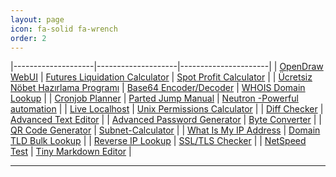 ```yaml
---
layout: page
icon: fa-solid fa-wrench
order: 2
---
```


|--------------------|--------------------|----------------------|
| <a href="https://farukguler.com/apps/open-draw/" target="_blank">OpenDraw WebUI</a> | <a href="https://farukguler.com/apps/futures-calc/" target="_blank">Futures Liquidation Calculator</a> | <a href="https://farukguler.com/apps/spot-calc/" target="_blank">Spot Profit Calculator</a> |
| <a href="https://farukguler.com/apps/nobet/" target="_blank">Ücretsiz Nöbet Hazırlama Programı</a> | <a href="https://farukguler.com/apps/base64/" target="_blank">Base64 Encoder/Decoder</a> | <a href="https://farukguler.com/apps/whois-lookup/" target="_blank">WHOIS Domain Lookup</a> |
| <a href="https://farukguler.com/apps/cronjob-planner/" target="_blank">Cronjob Planner</a> | <a href="https://farukguler.com/apps/parted/" target="_blank">Parted Jump Manual</a> | <a href="https://github.com/faruk-guler/Neutron/" target="_blank">Neutron -Powerful automation</a> |
| <a href="https://farukguler.com/apps/live-localhost/" target="_blank">Live Localhost</a> | <a href="https://farukguler.com/apps/chmod-calculator/" target="_blank">Unix Permissions Calculator</a> |
| <a href="https://farukguler.com/apps/diff/" target="_blank">Diff Checker</a> | <a href="https://farukguler.com/apps/text-editor/" target="_blank">Advanced Text Editor</a> |
| <a href="https://farukguler.com/apps/random-pass-generator/" target="_blank">Advanced Password Generator</a> | <a href="https://farukguler.com/apps/converter/" target="_blank">Byte Converter</a> |
| <a href="https://farukguler.com/apps/qr-generator/" target="_blank">QR Code Generator</a> | <a href="https://farukguler.com/apps/IPv4-subnet-calculator/" target="_blank">Subnet-Calculator</a> |
| <a href="https://farukguler.com/apps/my-ip/" target="_blank">What Is My IP Address</a> | <a href="https://farukguler.com/apps/tld-lookup/" target="_blank">Domain TLD Bulk Lookup</a> |
| <a href="https://farukguler.com/apps/reverse-ip/" target="_blank">Reverse IP Lookup</a> | <a href="https://farukguler.com/apps/ssl-tls-checker/" target="_blank">SSL/TLS Checker</a> |
| <a href="https://farukguler.com/apps/speed-test/" target="_blank">NetSpeed Test</a> | <a href="https://farukguler.com/apps/x/" target="_blank">Tiny Markdown Editor</a> |

---


